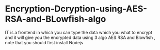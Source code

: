 # Encryption-Dcryption-using-AES-RSA-and-BLowfish-algo
IT is a frontend in which you can type the data which you what to encrypt and it will give you the encrypted data using 3 algo AES RSA and Blowfish , note that you should first install Nodejs 
